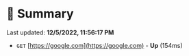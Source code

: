 # 📖 Summary
Last updated: **12/5/2022, 11:56:17 PM**

- `GET` [https://google.com](https://google.com) - **Up** (154ms)
